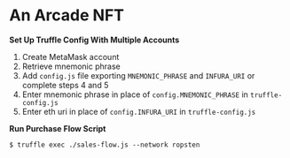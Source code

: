 # An Arcade NFT

**Set Up Truffle Config With Multiple Accounts**

1. Create MetaMask account
2. Retrieve mnemonic phrase
3. Add `config.js` file exporting `MNEMONIC_PHRASE` and `INFURA_URI` or complete steps 4 and 5
4. Enter mnemonic phrase in place of `config.MNEMONIC_PHRASE` in `truffle-config.js`
5. Enter eth uri in place of `config.INFURA_URI` in `truffle-config.js`

**Run Purchase Flow Script**

`$ truffle exec ./sales-flow.js --network ropsten`